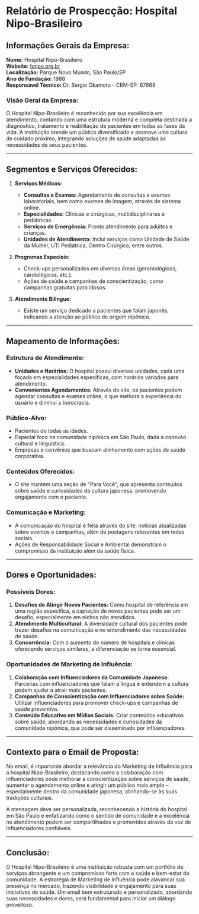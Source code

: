 # Relatório de Prospecção: Hospital Nipo-Brasileiro

## Informações Gerais da Empresa:

**Nome:** Hospital Nipo-Brasileiro  
**Website:** [hnipo.org.br](http://www.hnipo.org.br)  
**Localização:** Parque Novo Mundo, São Paulo/SP  
**Ano de Fundação:** 1988  
**Responsável Técnico:** Dr. Sergio Okamoto - CRM-SP: 67668

### Visão Geral da Empresa:
O Hospital Nipo-Brasileiro é reconhecido por sua excelência em atendimento, contando com uma estrutura moderna e completa destinada a diagnóstico, tratamento e reabilitação de pacientes em todas as fases da vida. A instituição atende um público diversificado e promove uma cultura de cuidado próximo, integrando soluções de saúde adaptadas às necessidades de seus pacientes.

---

## Segmentos e Serviços Oferecidos:

1. **Serviços Médicos:**
   - **Consultas e Exames:** Agendamento de consultas e exames laboratoriais, bem como exames de imagem, através de sistema online.
   - **Especialidades:** Clínicas e cirúrgicas, multidisciplinares e pediátricas.
   - **Serviços de Emergência:** Pronto atendimento para adultos e crianças.
   - **Unidades de Atendimento:** Inclui serviços como Unidade de Saúde da Mulher, UTI Pediátrica, Centro Cirúrgico, entre outros.

2. **Programas Especiais:**
   - Check-ups personalizados em diversas áreas (gerontológicos, cardiológicos, etc.).
   - Ações de saúde e campanhas de conscientização, como campanhas gratuitas para idosos.
   
3. **Atendimento Bilingue:**
   - Existe um serviço dedicado a pacientes que falam japonês, indicando a atenção ao público de origem nipônica.

---

## Mapeamento de Informações:

### Estrutura de Atendimento:
- **Unidades e Horários:** O hospital possui diversas unidades, cada uma focada em especialidades específicas, com horários variados para atendimento.
- **Convenientes Agendamentos:** Através do site, os pacientes podem agendar consultas e exames online, o que melhora a experiência do usuário e diminui a burocracia.

### Público-Alvo:
- Pacientes de todas as idades.
- Especial foco na comunidade nipônica em São Paulo, dada a conexão cultural e linguística.
- Empresas e convênios que buscam alinhamento com ações de saúde corporativa.

### Conteúdos Oferecidos:
- O site mantém uma seção de "Para Você", que apresenta conteúdos sobre saúde e curiosidades da cultura japonesa, promovendo engajamento com o paciente.

### Comunicação e Marketing:
- A comunicação do hospital é feita através do site, notícias atualizadas sobre eventos e campanhas, além de postagens relevantes em redes sociais.
- Ações de Responsabilidade Social e Ambiental demonstram o compromisso da instituição além da saúde física.

---

## Dores e Oportunidades:

### Possíveis Dores:
1. **Desafios de Atingir Novos Pacientes:** Como hospital de referência em uma região específica, a captação de novos pacientes pode ser um desafio, especialmente em nichos não atendidos.
2. **Atendimento Multicultural:** A diversidade cultural dos pacientes pode trazer desafios na comunicação e no entendimento das necessidades de saúde.
3. **Concorrência:** Com o aumento do número de hospitais e clínicas oferecendo serviços similares, a diferenciação se torna essencial.

### Oportunidades de Marketing de Influência:
1. **Colaboração com Influenciadores da Comunidade Japonesa:** Parcerias com influenciadores que falam a língua e entendem a cultura podem ajudar a atrair mais pacientes.
2. **Campanhas de Conscientização com Influenciadores sobre Saúde:** Utilizar influenciadores para promover check-ups e campanhas de saúde preventiva.
3. **Conteúdo Educativo em Mídias Sociais:** Criar conteúdos educativos sobre saúde, abordando as necessidades e curiosidades da comunidade nipônica, que pode ser disseminado por influenciadores.

---

## Contexto para o Email de Proposta:
No email, é importante abordar a relevância do Marketing de Influência para a hospital Nipo-Brasileiro, destacando como a colaboração com influenciadores pode melhorar a conscientização sobre serviços de saúde, aumentar o agendamento online e atingir um público mais amplo – especialmente dentro da comunidade japonesa, alinhando-se às suas tradições culturais.

A mensagem deve ser personalizada, reconhecendo a história do hospital em São Paulo e enfatizando como o sentido de comunidade e a excelência no atendimento podem ser compartilhados e promovidos através da voz de influenciadores confiáveis.

---

## Conclusão:
O Hospital Nipo-Brasileiro é uma instituição robusta com um portfólio de serviços abrangente e um compromisso forte com a saúde e bem-estar da comunidade. A estratégia de Marketing de Influência pode alavancar sua presença no mercado, trazendo visibilidade e engajamento para suas iniciativas de saúde. Um email bem estruturado e personalizado, abordando suas necessidades e dores, será fundamental para iniciar um diálogo proveitoso.